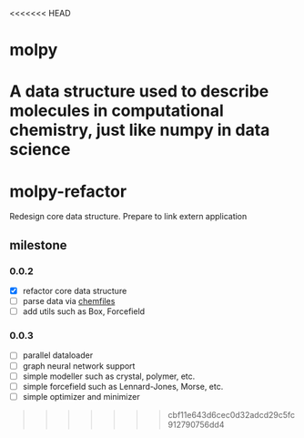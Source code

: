 <<<<<<< HEAD
# molpy
A data structure used to describe molecules in computational chemistry, just like numpy in data science
=======
# molpy-refactor
Redesign core data structure. Prepare to link extern application

## milestone

### 0.0.2
  - [x] refactor core data structure
  - [ ] parse data via [chemfiles](https://chemfiles.org/chemfiles.py/latest/index.html#)
  - [ ] add utils such as Box, Forcefield

### 0.0.3
  - [ ] parallel dataloader
  - [ ] graph neural network support
  - [ ] simple modeller such as crystal, polymer, etc.
  - [ ] simple forcefield such as Lennard-Jones, Morse, etc.
  - [ ] simple optimizer and minimizer
>>>>>>> cbf11e643d6cec0d32adcd29c5fc912790756dd4
